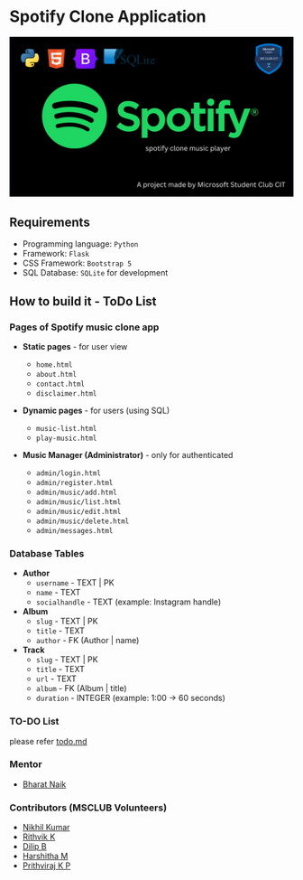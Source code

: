 # Spotify Clone Application
![Thumbnail](docs/images/thumnail.png)

## Requirements
* Programming language: `Python`
* Framework: `Flask`
* CSS Framework: `Bootstrap 5`
* SQL Database: `SQLite` for development

## How to build it - ToDo List

### Pages of Spotify music clone app

* **Static pages** - for user view
    * `home.html`
    * `about.html`
    * `contact.html`
    * `disclaimer.html`

* **Dynamic pages** - for users (using SQL)
    * `music-list.html`
    * `play-music.html`

* **Music Manager (Administrator)** - only for authenticated 
    * `admin/login.html`
    * `admin/register.html`
    * `admin/music/add.html`
    * `admin/music/list.html`
    * `admin/music/edit.html`
    * `admin/music/delete.html`
    * `admin/messages.html`

### Database Tables

* **Author**
    * `username` - TEXT | PK
    * `name` - TEXT 
    * `socialhandle` - TEXT (example: Instagram handle)
* **Album**
    * `slug` - TEXT | PK
    * `title` - TEXT
    * `author` - FK (Author | name)
* **Track**
    * `slug` - TEXT | PK
    * `title` - TEXT
    * `url` - TEXT
    * `album` - FK (Album | title)
    * `duration` - INTEGER (example: 1:00 -> 60 seconds)


### TO-DO List
please refer [todo.md](todo.md)

### Mentor
* [Bharat Naik](https://github.com/bharatanaik)


### Contributors (MSCLUB Volunteers)
<!-- Task 1  -->
<!-- Each contributor must fork this repository and add his/her name into this readme file and should make a pull request -->
<!-- Example: [Timmy](https://github.com/timmyomahony) -->
* [Nikhil Kumar](https://github.com/Nikhil-Blllitz)
* [Rithvik K](https://github.com/Rithvikbng)
* [Dilip B](https://github.com/DILIP-SHEESH)
* [Harshitha M](https://github.com/Harshitham1204)
* [Prithviraj K P](https://github.com/Prithvirajn)